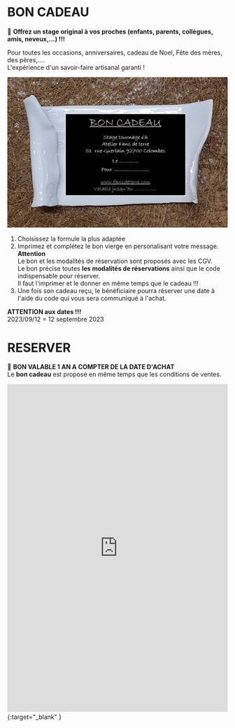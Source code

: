 # BON CADEAU  

🎁 **Offrez un stage original à vos proches (enfants, parents, collègues, amis, neveux,…) !!!**  

Pour toutes les occasions, anniversaires, cadeau de Noel, Fête des mères, des pères,….  
L'expérience d'un savoir-faire artisanal garanti !

<img src="/images/carte cadeau-ceramique-fansdeterre-raku-paris-600 410.png" class="image-horiz">

1. Choisissez la formule la plus adaptée
2. Imprimez et complétez le bon vierge en personalisant votre message.  
   **Attention**  
   Le bon et les modalités de réservation sont proposés avec les CGV.  
   Le bon précise toutes **les modalités de réservations** ainsi que le code indispensable pour réserver.  
   Il faut l'imprimer et le donner en même temps que le cadeau !!!  
3. Une fois son cadeau reçu, le bénéficiaire pourra réserver une date à l'aide du code qui vous sera communiqué à l'achat.  

     
**ATTENTION aux dates !!!**  
2023/09/12  =  12 septembre 2023  

# RESERVER 
🎁 **BON VALABLE 1 AN A COMPTER DE LA DATE D'ACHAT**   
Le **bon cadeau** est proposé en même temps que les conditions de ventes.  
<iframe id="haWidget" allowtransparency="true" scrolling="auto" src="https://www.helloasso.com/associations/fans-de-terre/evenements/bon-cadeau-2023-2024/widget" style="width: 100%; height: 750px; border: none;"></iframe>{:target="_blank" }  
